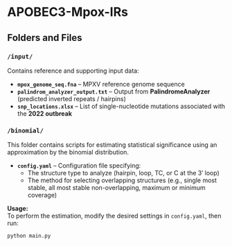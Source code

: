 # APOBEC3-Mpox-IRs

## Folders and Files

### `/input/`
Contains reference and supporting input data:
- **`mpox_genome_seq.fna`** – MPXV reference genome sequence  
- **`palindrom_analyzer_output.txt`** – Output from **PalindromeAnalyzer** (predicted inverted repeats / hairpins)  
- **`snp_locations.xlsx`** – List of single-nucleotide mutations associated with the **2022 outbreak**

### `/binomial/`
This folder contains scripts for estimating statistical significance using an approximation by the binomial distribution.

- **`config.yaml`** – Configuration file specifying:
  - The structure type to analyze (hairpin, loop, TC, or C at the 3′ loop)  
  - The method for selecting overlapping structures (e.g., single most stable, all most stable non-overlapping, maximum or minimum coverage)

**Usage:**  
To perform the estimation, modify the desired settings in `config.yaml`, then run:
```bash
python main.py
